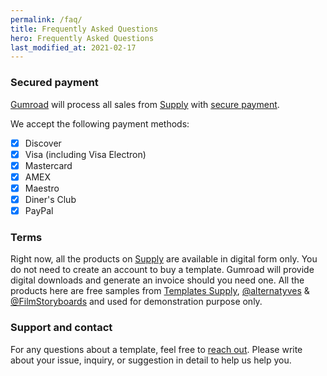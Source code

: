 ```yaml
---
permalink: /faq/
title: Frequently Asked Questions
hero: Frequently Asked Questions
last_modified_at: 2021-02-17
---
```



### Secured payment

[Gumroad](https://gumroad.com/) will process all sales from [Supply](/) with [secure payment](https://customers.gumroad.com/article/189-safe-gumroad-buying).

We accept the following payment methods:
- [x] Discover
- [x] Visa (including Visa Electron)
- [x] Mastercard
- [x] AMEX
- [x] Maestro
- [x] Diner's Club
- [x] PayPal

### Terms 

Right now, all the products on [Supply](/) are available in digital form only. You do not need to create an account to buy a template. Gumroad will provide digital downloads and generate an invoice should you need one. All the products here are free samples from [Templates Supply](), [@alternatyves](https://alternatyves.com) & [@FilmStoryboards](https://storyboards.gumroad.com) and used for demonstration purpose only.


### Support and contact

For any questions about a template, feel free to [reach out](/contact/).
Please write about your issue, inquiry, or suggestion in detail to help us help you.
